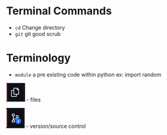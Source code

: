 # Terminal Commands

- `cd` Change directory
- `git` git good scrub

# Terminology

- `module` a pre existing code within python ex: import random


![files_icon](img\files_icon.PNG) - files

![version_control](img\version_control.PNG) - version/source control

